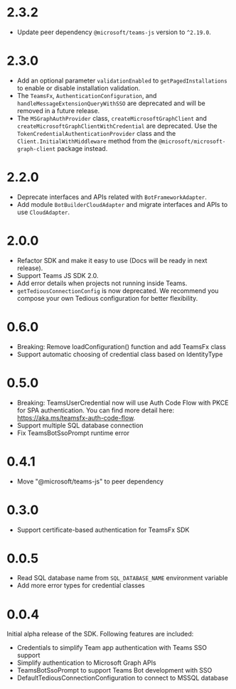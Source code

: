 # 2.3.2
- Update peer dependency `@microsoft/teams-js` version to `^2.19.0`.

# 2.3.0

- Add an optional parameter `validationEnabled` to `getPagedInstallations` to enable or disable installation validation.
- The `TeamsFx`, `AuthenticationConfiguration`, and `handleMessageExtensionQueryWithSSO` are deprecated and will be removed in a future release.
- The `MSGraphAuthProvider` class, `createMicrosoftGraphClient` and `createMicrosoftGraphClientWithCredential` are deprecated. Use the `TokenCredentialAuthenticationProvider` class and the `Client.InitialWithMiddleware` method from the `@microsoft/microsoft-graph-client` package instead.

# 2.2.0

- Deprecate interfaces and APIs related with `BotFrameworkAdapter`.
- Add module `BotBuilderCloudAdapter` and migrate interfaces and APIs to use `CloudAdapter`.

# 2.0.0

- Refactor SDK and make it easy to use (Docs will be ready in next release).
- Support Teams JS SDK 2.0.
- Add error details when projects not running inside Teams.
- `getTediousConnectionConfig` is now deprecated. We recommend you compose your own Tedious configuration for better flexibility.

# 0.6.0

- Breaking: Remove loadConfiguration() function and add TeamsFx class
- Support automatic choosing of credential class based on IdentityType

# 0.5.0

- Breaking: TeamsUserCredential now will use Auth Code Flow with PKCE for SPA authentication. You can find more detail here: https://aka.ms/teamsfx-auth-code-flow.
- Support multiple SQL database connection
- Fix TeamsBotSsoPrompt runtime error

# 0.4.1

- Move "@microsoft/teams-js" to peer dependency

# 0.3.0

- Support certificate-based authentication for TeamsFx SDK

# 0.0.5

- Read SQL database name from `SQL_DATABASE_NAME` environment variable
- Add more error types for credential classes

# 0.0.4

Initial alpha release of the SDK. Following features are included:

- Credentials to simplify Team app authentication with Teams SSO support
- Simplify authentication to Microsoft Graph APIs
- TeamsBotSsoPrompt to support Teams Bot development with SSO
- DefaultTediousConnectionConfiguration to connect to MSSQL database
